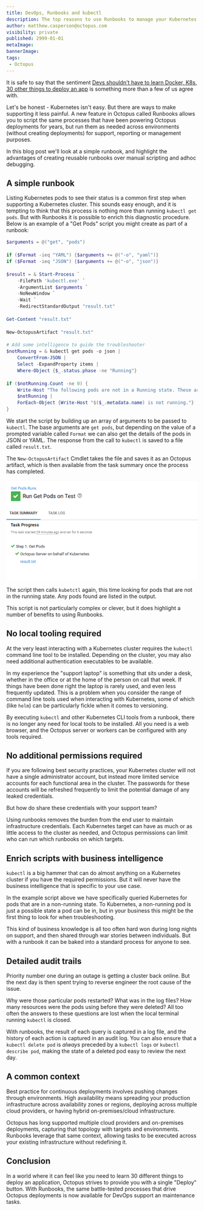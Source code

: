 ```yaml
---
title: DevOps, Runbooks and kubectl
description: The top reasons to use Runbooks to manage your Kubernetes cluster.
author: matthew.casperson@octopus.com
visibility: private
published: 2999-01-01
metaImage:
bannerImage:
tags:
 - Octopus
---
```


It is safe to say that the sentiment [Devs shouldn't have to learn Docker, K8s, 30 other things to deploy an app](https://www.theregister.co.uk/2018/02/22/ibm_java_cto_john_duimovich_interview/) is something more than a few of us agree with.

Let's be honest - Kubernetes isn't easy. But there are ways to make supporting it less painful. A new feature in Octopus called Runbooks allows you to script the same processes that have been powering Octopus deployments for years, but run them as needed across environments (without creating deployments) for support, reporting or management purposes.

In this blog post we'll look at a simple runbook, and highlight the advantages of creating reusable runbooks over manual scripting and adhoc debugging.

## A simple runbook

Listing Kubernetes pods to see their status is a common first step when supporting a Kubernetes cluster. This sounds easy enough, and it is tempting to think that this process is nothing more than running `kubectl get pods`. But with Runbooks it is possible to enrich this diagnostic procedure. Below is an example of a "Get Pods" script you might create as part of a runbook:

```PowerShell
$arguments = @("get", "pods")

if ($Format -ieq "YAML") {$arguments += @("-o", "yaml")}
if ($Format -ieq "JSON") {$arguments += @("-o", "json")}

$result = & Start-Process `
	-FilePath 'kubectl.exe' `
    -ArgumentList $arguments `
    -NoNewWindow `
    -Wait `
    -RedirectStandardOutput "result.txt"

Get-Content "result.txt"

New-OctopusArtifact "result.txt"

# Add some intelligence to guide the troubleshooter
$notRunning = & kubectl get pods -o json |
	ConvertFrom-JSON |
    Select -ExpandProperty items |
    Where-Object {$_.status.phase -ne "Running"}

if ($notRunning.Count -ne 0) {
	Write-Host "The following pods are not in a Running state. These are worth investigating further."
	$notRunning |
    ForEach-Object {Write-Host "$($_.metadata.name) is not running."}
}
```

We start the script by building up an array of arguments to be passed to `kubectl`. The base arguments are `get pods`, but depending on the value of a prompted variable called `Format` we can also get the details of the pods in JSON or YAML. The response from the call to `kubectl` is saved to a file called `result.txt`.

The `New-OctopusArtifact` Cmdlet takes the file and saves it as an Octopus artifact, which is then available from the task summary once the process has completed.

![](task-summary.png)

The script then calls `kubetctl` again, this time looking for pods that are not in the running state. Any pods found are listed in the output.

This script is not particularly complex or clever, but it does highlight a number of benefits to using Runbooks.

## No local tooling required

At the very least interacting with a Kubernetes cluster requires the `kubectl` command line tool to be installed. Depending on the cluster, you may also need additional authentication executables to be available.

In my experience the "support laptop" is something that sits under a desk, whether in the office or at the home of the person on call that week. If things have been done right the laptop is rarely used, and even less frequently updated. This is a problem when you consider the range of command line tools used when interacting with Kubernetes, some of which (like `helm`) can be particularly fickle when it comes to versioning.

By executing `kubectl` and other Kubernetes CLI tools from a runbook, there is no longer any need for local tools to be installed. All you need is a web browser, and the Octopus server or workers can be configured with any tools required.

## No additional permissions required

If you are following best security practices, your Kubernetes cluster will not have a single administrator account, but instead more limited service accounts for each functional area in the cluster. The passwords for these accounts will be refreshed frequently to limit the potential damage of any leaked credentials.

But how do share these credentials with your support team?

Using runbooks removes the burden from the end user to maintain infrastructure credentials. Each Kubernetes target can have as much or as little access to the cluster as needed, and Octopus permissions can limit who can run which runbooks on which targets.

## Enrich scripts with business intelligence

`kubectl` is a big hammer that can do almost anything on a Kubernetes cluster if you have the required permissions. But it will never have the business intelligence that is specific to your use case.

In the example script above we have specifically queried Kubernetes for pods that are in a non-running state. To Kubernetes, a non-running pod is just a possible state a pod can be in, but in your business this might be the first thing to look for when troubleshooting.

This kind of business knowledge is all too often hard won during long nights on support, and then shared through war stories between individuals. But with a runbook it can be baked into a standard process for anyone to see.

## Detailed audit trails

Priority number one during an outage is getting a cluster back online. But the next day is then spent trying to reverse engineer the root cause of the issue.

Why were those particular pods restarted? What was in the log files? How many resources were the pods using before they were deleted? All too often the answers to these questions are lost when the local terminal running `kubectl` is closed.

With runbooks, the result of each query is captured in a log file, and the history of each action is captured in an audit log. You can also ensure that a `kubectl delete pod` is *always* preceded by a `kubectl logs` or `kubectl describe pod`, making the state of a deleted pod easy to review the next day.

## A common context

Best practice for continuous deployments involves pushing changes through environments. High availability means spreading your production infrastructure across availability zones or regions, deploying across multiple cloud providers, or having hybrid on-premises/cloud infrastructure.

Octopus has long supported multiple cloud providers and on-premises deployments, capturing that topology with targets and environments. Runbooks leverage that same context, allowing tasks to be executed across your existing infrastructure without redefining it.

## Conclusion

In a world where it can  feel like you need to learn 30 different things to deploy an application, Octopus strives to provide you with a single "Deploy" button. With Runbooks, the same battle-tested processes that drive Octopus deployments is now available for DevOps support an maintenance tasks.
